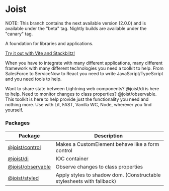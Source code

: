 # Joist

NOTE: This branch contains the next available version (2.0.0) and is available under the "beta" tag. Nightly builds are available under the "canary" tag.

A foundation for libraries and applications.

[Try it out with Vite and Stackblitz!](https://stackblitz.com/github/joist-framework/starter-app-vite/tree/main)

When you have to integrate with many different applications, many different framework with many different technologies you need a toolkit to help.
From SalesForce to ServiceNow to React you need to write JavaScript/TypeScript and you need tools to help.

Want to share state between Lightning web components? @joist/di is here to help. Need to monitor changes to class properties? @joist/observable.
This toolkit is here to help provide just the functionality you need and nothing more. Use with Lit, FAST, Vanilla WC, Node, wherever you find yourself.

### Packages

| Package                                  | Description                                                           |
| ---------------------------------------- | --------------------------------------------------------------------- |
| [@joist/control](packages/control)       | Makes a CustomElement behave like a form control                      |
| [@joist/di](packages/di)                 | IOC container                                                         |
| [@joist/observable](packages/observable) | Observe changes to class properties                                   |
| [@joist/styled](packages/styled)         | Apply styles to shadow dom. (Constructable stylesheets with fallback) |
